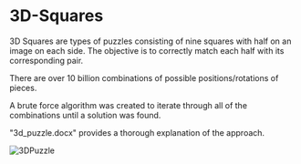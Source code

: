 # 3D-Squares

3D Squares are types of puzzles consisting of nine squares with half on an image on each side. The objective is to correctly match each half with its corresponding pair. 

There are over 10 billion combinations of possible positions/rotations of pieces.

A brute force algorithm was created to iterate through all of the combinations until a solution was found. 

"3d_puzzle.docx" provides a thorough explanation of the approach.

![3DPuzzle](http://206.189.195.136/wp-content/uploads/2018/05/3dpuzzle.jpg "3DPuzzle")
